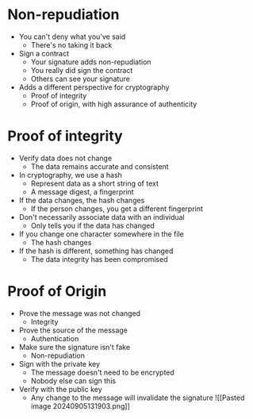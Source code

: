 # Non-repudiation
- You can't deny what you've said
	- There's no taking it back
- Sign a contract
	- Your signature adds non-repudiation
	- You really did sign the contract
	- Others can see your signature
- Adds a different perspective for cryptography
	- Proof of integrity
	- Proof of origin, with high assurance of authenticity
# Proof of integrity
- Verify data does not change
	- The data remains accurate and consistent
- In cryptography, we use a hash
	- Represent data as a short string of text
	- A message digest, a fingerprint
- If the data changes, the hash changes
	- If the person changes, you get a different fingerprint
- Don't necessarily associate data with an individual
	- Only tells you if the data has changed
- If you change one character somewhere in the file
	- The hash changes
- If the hash is different, something has changed
	- The data integrity has been compromised
# Proof of Origin
- Prove the message was not changed
	- Integrity
- Prove the source of the message
	- Authentication
- Make sure the signature isn't fake
	- Non-repudiation
- Sign with the private key
	- The message doesn't need to be encrypted
	- Nobody else can sign this
- Verify with the public key
	- Any change to the message will invalidate the signature
![[Pasted image 20240905131903.png]]
